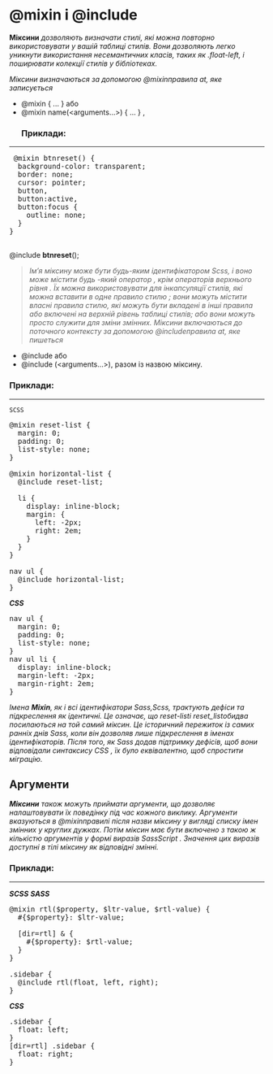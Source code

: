 
# @mixin і @include
**Міксини** *дозволяють визначати стилі, які можна повторно використовувати у вашій таблиці стилів. Вони дозволяють легко уникнути використання несемантичних класів, таких як .float-left, і поширювати колекції стилів у бібліотеках.*

*Міксини визначаються за допомогою @mixinправила at, яке записується*
+ @mixin <name> { ... } або 
+ @mixin name(<arguments...>) { ... } ,
  ### Приклади:
---
<pre>
 @mixin btnreset() {
  background-color: transparent;
  border: none;
  cursor: pointer;
  button,
  button:active,
  button:focus {
    outline: none;
  }
} 
  </pre> 
  <span>@include **btnreset**();</span>
 
> *Ім’я міксину може бути будь-яким ідентифікатором Scss, і воно може містити будь -який оператор , крім операторів верхнього рівня . Їх можна використовувати для інкапсуляції стилів, які можна вставити в одне правило стилю ; вони можуть містити власні правила стилю, які можуть бути вкладені в інші правила або включені на верхній рівень таблиці стилів; або вони можуть просто служити для зміни змінних.
>Міксини включаються до поточного контексту за допомогою @includeправила at, яке пишеться*
  >>
  + @include <name>або
  + @include <name>(<arguments...>), разом із назвою міксину.

 ### Приклади:
--- 
<code>SCSS</code>

<pre>@mixin reset-list {
  margin: 0;
  padding: 0;
  list-style: none;
}

@mixin horizontal-list {
  @include reset-list;

  li {
    display: inline-block;
    margin: {
      left: -2px;
      right: 2em;
    }
  }
}

nav ul {
  @include horizontal-list;
}</pre>
  
   <span>***CSS***</span>
   
  <pre>nav ul {
  margin: 0;
  padding: 0;
  list-style: none;
}
nav ul li {
  display: inline-block;
  margin-left: -2px;
  margin-right: 2em;
}</pre>
*Імена **Mixin**, як і всі ідентифікатори Sass,Scss, трактують дефіси та підкреслення як ідентичні. Це означає, що reset-listі reset_listобидва посилаються на той самий міксин. Це історичний пережиток із самих ранніх днів Sass, коли він дозволяв лише підкреслення в іменах ідентифікаторів. Після того, як Sass додав підтримку дефісів, щоб вони відповідали синтаксису CSS , їх було еквівалентно, щоб спростити міграцію.*
## **Аргументи**
***Міксини** також можуть приймати аргументи, що дозволяє налаштовувати їх поведінку під час кожного виклику. Аргументи вказуються в @mixinправилі після назви міксину у вигляді списку імен змінних у круглих дужках. Потім міксин має бути включено з такою ж кількістю аргументів у формі виразів SassScript . Значення цих виразів доступні в тілі міксину як відповідні змінні.*
   ### Приклади:
--- 
  <span>***SCSS***</span>     <span>***SASS***</span>
  
  <pre>@mixin rtl($property, $ltr-value, $rtl-value) {
  #{$property}: $ltr-value;

  [dir=rtl] & {
    #{$property}: $rtl-value;
  }
}

.sidebar {
  @include rtl(float, left, right);
}</pre>
<span>***CSS***</span>
  <pre>.sidebar {
  float: left;
}
[dir=rtl] .sidebar {
  float: right;
}</pre>
